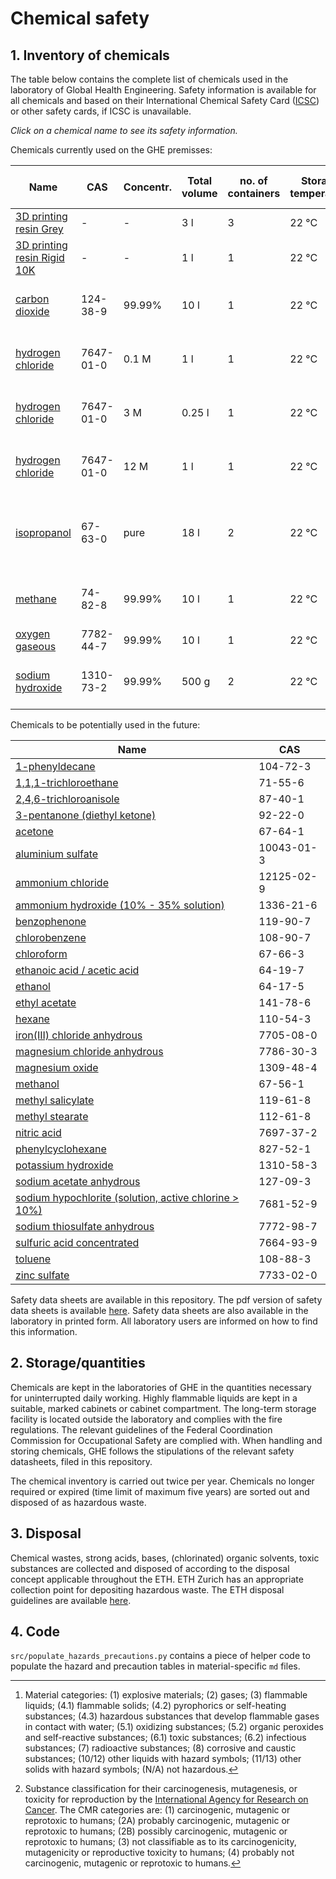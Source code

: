 # Chemical safety

## 1. Inventory of chemicals

The table below contains the complete list of chemicals used in the laboratory of Global Health Engineering. Safety information is available for all chemicals and based on their International Chemical Safety Card ([ICSC](https://www.inchem.org/pages/icsc.html)) or other safety cards, if ICSC is unavailable.

*Click on a chemical name to see its safety information.*

Chemicals currently used on the GHE premisses:

| Name                                                                                                | CAS        | Concentr. | Total volume | no. of containers | Storage temperature | Storage location        | Material category[^1] | CMR[^2] | Narcotic / explosive |
| --------------------------------------------------------------------------------------------------- | ---------- | --------- | ------------ | ----------------- | ------------------- | ----------------------- | --------------------- | ------- | -------------------- |
| [3D printing resin Grey](chemicals/FORMLABS_GREY_RESIN.pdf)                                         | -          | -         | 3 l          | 3                 | 22 °C               | CLA B2.2                | 6.1                   | -       | no                   |
| [3D printing resin Rigid 10K](chemicals/FORMLABS_RIGID_10K_RESIN.pdf)                               | -          | -         | 1 l          | 1                 | 22 °C               | CLA B2.2                | 6.1                   | -       | no                   |
| [carbon dioxide](chemicals/CARBON_DIOXIDE_124-38-9.md)                                              | 124-38-9   | 99.99%    | 10 l         | 1                 | 22 °C               | CLA J26, gas cabinet    | 2                     | -       | no                   |
| [hydrogen chloride](chemicals/HYDROGEN_CHLORIDE_7647-01-0.md)                                       | 7647-01-0  | 0.1 M     | 1 l          | 1                 | 22 °C               | CLA J26, acid cabinet   | 8, 10                 | -       | no                   |
| [hydrogen chloride](chemicals/HYDROGEN_CHLORIDE_7647-01-0.md)                                       | 7647-01-0  | 3 M       | 0.25 l       | 1                 | 22 °C               | CLA J26, fume hood      | 8, 10                 | -       | no                   |
| [hydrogen chloride](chemicals/HYDROGEN_CHLORIDE_7647-01-0.md)                                       | 7647-01-0  | 12 M      | 1 l          | 1                 | 22 °C               | CLA J26, acid cabinet   | 8, 10                 | -       | no                   |
| [isopropanol](chemicals/ISOPROPANOL_67-63-0.md)                                                     | 67-63-0    | pure      | 18 l         | 2                 | 22 °C               | CLA J26, CLA B2.1 (fume hood) | 1, 3            | 3       | **yes**              |
| [methane](chemicals/METHANE_74-82-8.md)                                                             | 74-82-8    | 99.99%    | 10 l         | 1                 | 22 °C               | CLA J26, gas cabinet    | 1, 2                  | -       | **yes**              |
| [oxygen gaseous](chemicals/OXYGEN_GAS_7782-44-7.md)                                                 | 7782-44-7  | 99.99%    | 10 l         | 1                 | 22 °C               | CLA J26                 | 2, 5.1                | -       | no                   |
| [sodium hydroxide](chemicals/SODIUM_HYDROXIDE_1310-73-2.md)                                         | 1310-73-2  | 99.99%    | 500 g        | 2                 | 22 °C               | CLA J26, base cabinet   | 8, 10                 | -       | no                   |

Chemicals to be potentially used in the future:

| Name                                                                                                | CAS        |
| --------------------------------------------------------------------------------------------------- | ---------- |
| [1-phenyldecane](chemicals/1-PHENYLDECANE_104-72-3.md)                                              | 104-72-3   |
| [1,1,1-trichloroethane](chemicals/1,1,1-TRICHLOROETHANE_71-55-6.md)                                 | 71-55-6    |
| [2,4,6-trichloroanisole](chemicals/2,4,6-TRICHLOROANISOLE_87-40-1.md)                               | 87-40-1    |
| [3-pentanone (diethyl ketone)](chemicals/3-PENTANONE_96-22-0.md)                                    | 92-22-0    |
| [acetone](chemicals/ACETONE_67-64-1.md)                                                             | 67-64-1    |
| [aluminium sulfate](chemicals/ALUMINIUM_SULFATE_10043-01-3.md)                                      | 10043-01-3 |
| [ammonium chloride](chemicals/AMMONIUM_CHLORIDE_12125-02-9.md)                                      | 12125-02-9 |
| [ammonium hydroxide (10% - 35% solution)](chemicals/AMMONIUM_HYDROXIDE_0.1-0.35_1336-21-6.md)       | 1336-21-6  |
| [benzophenone](chemicals/BENZOPHENONE_119-61-9.md)                                                  | 119-90-7   |
| [chlorobenzene](chemicals/CHLOROBENZENE_108-90-7.md)                                                | 108-90-7   |
| [chloroform](chemicals/CHLOROFORM_67-66-3.md)                                                       | 67-66-3    |
| [ethanoic acid / acetic acid](chemicals/ETHANOIC_ACID_64-19-7.md)                                   | 64-19-7    |
| [ethanol](chemicals/ETHANOL_64-17-5.md)                                                             | 64-17-5    |
| [ethyl acetate](chemicals/ETHYL_ACETATE_141-78-6.md)                                                | 141-78-6   |
| [hexane](chemicals/HEXANE_110-54-3.md)                                                              | 110-54-3   |
| [iron(III) chloride anhydrous](chemicals/IRON_III_CHLORIDE_ANHYDROUS_7705-08-0.md)                  | 7705-08-0  |
| [magnesium chloride anhydrous](chemicals/MAGNESIUM_CHLORIDE_ANHYDROUS_7786-30-3.md)                 | 7786-30-3  |
| [magnesium oxide](chemicals/MAGNESIUM_OXIDE_1309-48-4.md)                                           | 1309-48-4  |
| [methanol](chemicals/METHANOL_67-56-1.md)                                                           | 67-56-1    |
| [methyl salicylate](chemicals/METHYL_SALICYLATE_119-36-8.md)                                        | 119-61-8   |
| [methyl stearate](chemicals/METHYL_STEARATE_112-61-8.md)                                            | 112-61-8   |
| [nitric acid](chemicals/NITRIC_ACID_7697-37-2.md)                                                   | 7697-37-2  |
| [phenylcyclohexane](chemicals/PHENYLCYCLOHEXANE_827-52-1.md)                                        | 827-52-1   |
| [potassium hydroxide](chemicals/POTASSIUM_HYDROXIDE_1310-58-3.md)                                   | 1310-58-3  |
| [sodium acetate anhydrous](chemicals/SODIUM_ACETATE_ANHYDROUS_127-09-3.md)                          | 127-09-3   |
| [sodium hypochlorite (solution, active chlorine > 10%)](chemicals/SODIUM_HYPOCHLORITE_7681-52-9.md) | 7681-52-9  |
| [sodium thiosulfate anhydrous](chemicals/SODIUM_THIOSULFATE_ANHYDROUS_7772-98-7.md)                 | 7772-98-7  |
| [sulfuric acid concentrated](chemicals/SULFURIC_ACID_CONCENTRATED_7664-93-9.md)                     | 7664-93-9  |
| [toluene](chemicals/TOLUENE_108-88-3.md)                                                            | 108-88-3   |
| [zinc sulfate](chemicals/ZINC_SULFATE_7733-02-0.md)                                                 | 7733-02-0  |

Safety data sheets are available in this repository. The pdf version of safety data sheets is available [here](https://drive.google.com/drive/folders/1bJF0D2jVyDl7N-xR_PSAPsDRH4nG7PFN?usp=sharing). Safety data sheets are also available in the laboratory in printed form. All laboratory users are informed on how to find this information.

## 2. Storage/quantities

Chemicals are kept in the laboratories of GHE in the quantities necessary for uninterrupted daily working. Highly flammable liquids are kept in a suitable, marked cabinets or cabinet compartment. The long-term storage facility is located outside the laboratory and complies with the fire regulations. The relevant guidelines of the Federal Coordination Commission for Occupational Safety are complied with. When handling and storing chemicals, GHE follows the stipulations of the relevant safety datasheets, filed in this repository.

The chemical inventory is carried out twice per year. Chemicals no longer required or expired (time limit of maximum five years) are sorted out and disposed of as hazardous waste.

## 3. Disposal

Chemical wastes, strong acids, bases, (chlorinated) organic solvents, toxic substances are collected and disposed of according to the disposal concept applicable throughout the ETH. ETH Zurich has an appropriate collection point for depositing hazardous waste. The ETH disposal guidelines are available [here](https://ethz.ch/content/dam/ethz/associates/services/Service/sicherheit-gesundheit-umwelt/files/sonderabfall_neu/en/Richtlinie_Entsorgung_EN.pdf).

## 4. Code

`src/populate_hazards_precautions.py` contains a piece of helper code to populate the hazard and precaution tables in material-specific `md` files.

[^1]: Material categories: (1) explosive materials; (2) gases; (3) flammable liquids; (4.1) flammable solids; (4.2) pyrophorics or self-heating substances; (4.3) hazardous substances that develop flammable gases in contact with water; (5.1) oxidizing substances; (5.2) organic peroxides and self-reactive substances; (6.1) toxic substances; (6.2) infectious substances; (7) radioactive substances; (8) corrosive and caustic substances; (10/12) other liquids with hazard symbols; (11/13) other solids with hazard symbols; (N/A) not hazardous.
[^2]: Substance classification for their carcinogenesis, mutagenesis, or toxicity for reproduction by the [International Agency for Research on Cancer](https://monographs.iarc.who.int/list-of-classifications/). The CMR categories are: (1) carcinogenic, mutagenic or reprotoxic to humans; (2A) probably carcinogenic, mutagenic or reprotoxic to humans; (2B) possibly carcinogenic, mutagenic or reprotoxic to humans; (3) not classifiable as to its carcinogenicity, mutagenicity or reproductive toxicity to humans; (4) probably not carcinogenic, mutagenic or reprotoxic to humans.

